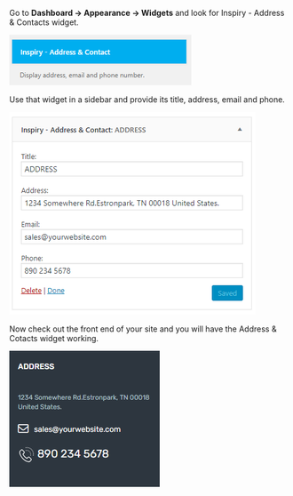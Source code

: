 Go to **Dashboard &rarr; Appearance &rarr; Widgets** and look for Inspiry - Address & Contacts widget.

![img](../img/address-contacts-widget.png)

Use that widget in a sidebar and provide its title, address, email and phone.

![img](../img/address-contacts-widget-sidebar.png)

Now check out the front end of your site and you will have the Address & Cotacts widget working.

![img](../img/address-contacts-widget-fornt.png)